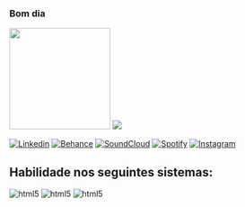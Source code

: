 ### Bom dia

<div style="display: inline_block"> 

<img height="180em" src="https://github-readme-stats.vercel.app/api?username=predo21&show_icons=true&theme=tokyonight">
<img src="https://github-readme-stats.vercel.app/api/top-langs/?username=predo21&layout=compact&theme=tokyonight">
    
 
 [![Linkedin](https://img.shields.io/badge/LinkedIn-0077B5?style=for-the-badge&logo=linkedin&logoColor=white)](https://www.linkedin.com/in/predo21/)
 [![Behance](https://img.shields.io/badge/-Behance-blue?style=for-the-badge&logo=behance&logoColor=white)](https://www.behance.net/frxsty)
 [![SoundCloud](https://img.shields.io/badge/SoundCloud-FF3300?style=for-the-badge&logo=soundcloud&logoColor=white)](https://soundcloud.com/frxstys)
 [![Spotify](https://img.shields.io/badge/Spotify-1ED760?&style=for-the-badge&logo=spotify&logoColor=white)](https://open.spotify.com/artist/4KHXrKtOBAEngsyY060MDh?si=Ix8sIpe0RB-rpjyiF4rM0Q)
 [![Instagram](https://img.shields.io/badge/Instagram-E4405F?style=for-the-badge&logo=instagram&logoColor=white)](https://www.instagram.com/predxs/)
 
## Habilidade nos seguintes sistemas:

<img aling="center" alt="html5" src="https://img.shields.io/badge/Windows-0078D6?style=for-the-badge&logo=windows&logoColor=white"/>
<img aling="center" alt="html5" src="https://img.shields.io/badge/mac%20os-000000?style=for-the-badge&logo=apple&logoColor=white" />
<img aling="center" alt="html5" src="https://img.shields.io/badge/Pop!_OS-48B9C7?style=for-the-badge&logo=Pop!_OS&logoColor=white" />


</div>
